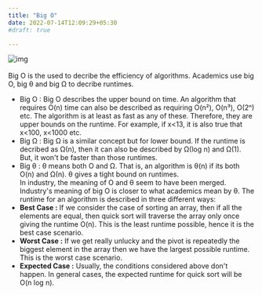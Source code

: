 ```yaml
---
title: "Big O"
date: 2022-07-14T12:09:29+05:30
#draft: true

---
```

![img](https://cdn-images-1.medium.com/max/1600/1*MojRMNBNOHLqwe5ak7hTug.png "Time - complexity Graph")
\
\
Big O is the used to decribe the efficiency of algorithms. Academics use big O, big θ and big Ω to decribe runtimes.
* Big O : Big O describes the upper bound on time. An algorithm that requires O(n) time can also be described as requiring O(n²), O(n³), O(2ⁿ) etc. The algorithm is at least as fast as any of these. Therefore, they are upper bounds on the runtime. For example, if x<13, it is also true that x<100, x<1000 etc.
* Big Ω :  Big Ω is a similar concept but for lower bound. If the runtime is decribed as Ω(n), then it can also be described by Ω(log n) and Ω(1). But, it won't be faster than those runtimes.
* Big θ : θ means both O and Ω. That is, an algorithm is θ(n) if its both O(n) and Ω(n). θ gives a tight bound on runtimes.
\
In industry, the meaning of O and θ seem to have been merged. Industry's meaning of big O is closer to what academics mean by θ. The runtime for an algorithm is described in three different ways:
* **Best Case :** If we consider the case of sorting an array, then if all the elements are equal, then quick sort will traverse the array only once giving the runtime O(n). This is the least runtime possible, hence it is the best case scenario. 
* **Worst Case :** If we get really unlucky and the pivot is repeatedly the biggest element in the array then we have the largest possible runtime. This is the worst case scenario.
* **Expected Case :** Usually, the conditions considered above don't happen. In general cases, the expected runtime for quick sort will be O(n log n).